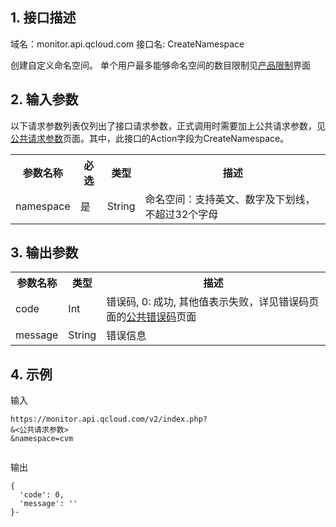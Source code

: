 ## 1. 接口描述
 
域名：monitor.api.qcloud.com
接口名: CreateNamespace

创建自定义命名空间。
单个用户最多能够命名空间的数目限制见<a href="https://www.qcloud.com/doc/product/397/4002">产品限制</a>界面

## 2. 输入参数
 以下请求参数列表仅列出了接口请求参数，正式调用时需要加上公共请求参数，见<a href="/doc/api/255/公共请求参数" title="公共请求参数">公共请求参数</a>页面。其中，此接口的Action字段为CreateNamespace。
 
<table class="t"><tbody><tr>
<th><b>参数名称</b></th>
<th><b>必选</b></th>
<th><b>类型</b></th>
<th><b>描述</b></th>
<tr>
<td> namespace
<td> 是
<td> String
<td>命名空间：支持英文、数字及下划线，不超过32个字母
</tbody></table>

 

## 3. 输出参数
 
<table class="t"><tbody><tr>
<th><b>参数名称</b></th>
<th><b>类型</b></th>
<th><b>描述</b></th>
<tr>
<td> code
<td> Int
<td> 错误码, 0: 成功, 其他值表示失败，详见错误码页面的<a href="/doc/api/255/错误码" title="错误码">公共错误码</a>页面
<tr>
<td> message
<td> String
<td> 错误信息
</tbody></table>

## 4. 示例
 
输入

```
https://monitor.api.qcloud.com/v2/index.php?
&<公共请求参数>
&namespace=cvm
	
```

输出

```
{
  'code': 0,
  'message': ''
}·
```


